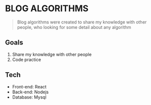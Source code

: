# BLOG ALGORITHMS 
> Blog algorithms were created to share my knowledge with other people, who looking for some detail about any algorithm 

## Goals
1. Share my knowledge with other people
2. Code practice

## Tech
* Front-end: React
* Back-end: Nodejs
* Database: Mysql
